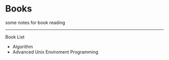 Books
=====

some notes for book reading

--------------------
Book List

* Algorithm
* Advanced Unix Enviroment Programming
